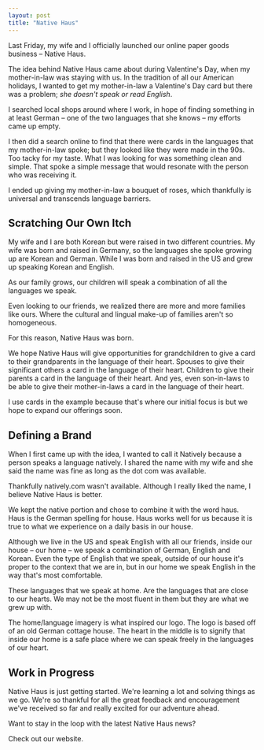 ```yaml
---
layout: post
title: "Native Haus"
---
```


Last Friday, my wife and I officially launched our online paper goods business &ndash; Native Haus.

The idea behind Native Haus came about during Valentine's Day, when my mother-in-law was staying with us. In the tradition of all our American holidays, I wanted to get my mother-in-law a Valentine's Day card but there was a problem; _she doesn't speak or read English_.

I searched local shops around where I work, in hope of finding something in at least German &ndash; one of the two languages that she knows &ndash; my efforts came up empty.

I then did a search online to find that there were cards in the languages that my mother-in-law spoke; but they looked like they were made in the 90s. Too tacky for my taste. What I was looking for was something clean and simple. That spoke a simple message that would resonate with the person who was receiving it.

I ended up giving my mother-in-law a bouquet of roses, which thankfully is universal and transcends language barriers.

## Scratching Our Own Itch

My wife and I are both Korean but were raised in two different countries. My wife was born and raised in Germany, so the languages she spoke growing up are Korean and German. While I was born and raised in the US and grew up speaking Korean and English.

As our family grows, our children will speak a combination of all the languages we speak.

Even looking to our friends, we realized there are more and more families like ours. Where the cultural and lingual make-up of families aren't so homogeneous.

For this reason, Native Haus was born.

We hope Native Haus will give opportunities for grandchildren to give a card to their grandparents in the language of their heart. Spouses to give their significant others a card in the language of their heart. Children to give their parents a card in the language of their heart. And yes, even son-in-laws to be able to give their mother-in-laws a card in the language of their heart.

I use cards in the example because that's where our initial focus is but we hope to expand our offerings soon.

## Defining a Brand

When I first came up with the idea, I wanted to call it Natively because a person speaks a language natively. I shared the name with my wife and she said the name was fine as long as the dot com was available.

Thankfully natively.com wasn't available. Although I really liked the name, I believe Native Haus is better.

We kept the native portion and chose to combine it with the word haus. Haus is the German spelling for house. Haus works well for us because it is true to what we experience on a daily basis in our house.

Although we live in the US and speak English with all our friends, inside our house &ndash; our home &ndash; we speak a combination of German, English and Korean. Even the type of English that we speak, outside of our house it's proper to the context that we are in, but in our home we speak English in the way that's most comfortable.

These languages that we speak at home. Are the languages that are close to our hearts. We may not be the most fluent in them but they are what we grew up with.

The home/language imagery is what inspired our logo. The logo is based off of an old German cottage house. The heart in the middle is to signify that inside our home is a safe place where we can speak freely in the languages of our heart.

## Work in Progress

Native Haus is just getting started. We're learning a lot and solving things as we go. We're so thankful for all the great feedback and encouragement we've received so far and really excited for our adventure ahead.

Want to stay in the loop with the latest Native Haus news?

Check out our website.
